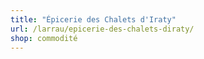 ```yaml
---
title: "Épicerie des Chalets d'Iraty"
url: /larrau/epicerie-des-chalets-diraty/
shop: commodité
---
```

